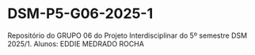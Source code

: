 # DSM-P5-G06-2025-1
Repositório do GRUPO 06 do Projeto Interdisciplinar do 5º semestre DSM 2025/1. Alunos: EDDIE MEDRADO ROCHA

